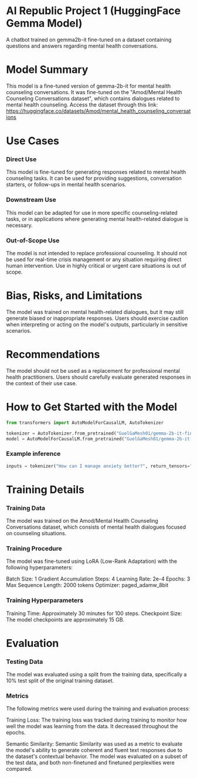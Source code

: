 # AI Republic Project 1 (HuggingFace Gemma Model)

A chatbot trained on gemma2b-it fine-tuned on a dataset containing questions and answers regarding mental health conversations.

# Model Summary

This model is a fine-tuned version of gemma-2b-it for mental health counseling conversations. It was fine-tuned on the "Amod/Mental Health Counseling Conversations dataset", which contains dialogues related to mental health counseling. Access the dataset through this link: https://huggingface.co/datasets/Amod/mental_health_counseling_conversations


# Use Cases

### Direct Use
This model is fine-tuned for generating responses related to mental health counseling tasks. It can be used for providing suggestions, conversation starters, or follow-ups in mental health scenarios.

### Downstream Use 
This model can be adapted for use in more specific counseling-related tasks, or in applications where generating mental health-related dialogue is necessary.

### Out-of-Scope Use
The model is not intended to replace professional counseling. It should not be used for real-time crisis management or any situation requiring direct human intervention. Use in highly critical or urgent care situations is out of scope.

# Bias, Risks, and Limitations
The model was trained on mental health-related dialogues, but it may still generate biased or inappropriate responses. Users should exercise caution when interpreting or acting on the model's outputs, particularly in sensitive scenarios.

# Recommendations
The model should not be used as a replacement for professional mental health practitioners. Users should carefully evaluate generated responses in the context of their use case.

# How to Get Started with the Model

```python
from transformers import AutoModelForCausalLM, AutoTokenizer

tokenizer = AutoTokenizer.from_pretrained("GuelGaMesh01/gemma-2b-it-finetuned-mental-health-qa") 
model = AutoModelForCausalLM.from_pretrained("GuelGaMesh01/gemma-2b-it-finetuned-mental-health-qa")
```

### Example inference
```python
inputs = tokenizer("How can I manage anxiety better?", return_tensors="pt") outputs = model.generate(**inputs, max_length=200) response = tokenizer.decode(outputs[0], skip_special_tokens=True) print(response)
```

# Training Details
### Training Data
The model was trained on the Amod/Mental Health Counseling Conversations dataset, which consists of mental health dialogues focused on counseling situations.

### Training Procedure
The model was fine-tuned using LoRA (Low-Rank Adaptation) with the following hyperparameters:

Batch Size: 1 Gradient Accumulation Steps: 4 Learning Rate: 2e-4 Epochs: 3 Max Sequence Length: 2000 tokens Optimizer: paged_adamw_8bit

### Training Hyperparameters
Training Time: Approximately 30 minutes for 100 steps.
Checkpoint Size: The model checkpoints are approximately 15 GB.

# Evaluation
### Testing Data
The model was evaluated using a split from the training data, specifically a 10% test split of the original training dataset.

### Metrics
The following metrics were used during the training and evaluation process:

Training Loss: The training loss was tracked during training to monitor how well the model was learning from the data. It decreased throughout the epochs.

Semantic Similarity: Semantic Similarity was used as a metric to evaluate the model's ability to generate coherent and fluent text responses due to the dataset's contextual behavior. The model was evaluated on a subset of the test data, and both non-finetuned and finetuned perplexities were compared.
